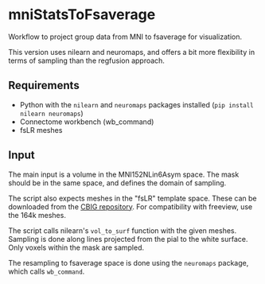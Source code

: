 # mniStatsToFsaverage
Workflow to project group data from MNI to fsaverage for visualization.

This version uses nilearn and neuromaps, and offers a bit more flexibility in terms of
sampling than the regfusion approach.


## Requirements

* Python with the `nilearn` and `neuromaps` packages installed (`pip install nilearn
  neuromaps`)
* Connectome workbench (wb_command)
* fsLR meshes


## Input

The main input is a volume in the MNI152NLin6Asym space. The mask should be in the same
space, and defines the domain of sampling.

The script also expects meshes in the "fsLR" template space. These can be downloaded from
the [CBIG repository](https://github.com/ThomasYeoLab/CBIG.git). For compatibility with freeview, use the 164k meshes.

The script calls nilearn's `vol_to_surf` function with the given meshes. Sampling is done
along lines projected from the pial to the white surface. Only voxels within the mask are
sampled.

The resampling to fsaverage space is done using the `neuromaps` package, which calls `wb_command`.